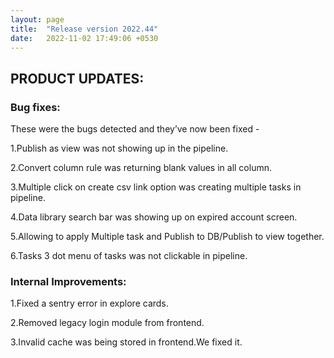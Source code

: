 ```yaml
---
layout: page
title:  "Release version 2022.44"
date:   2022-11-02 17:49:06 +0530
---
```



## **PRODUCT UPDATES:**

### **Bug fixes:**
These were the bugs detected and they’ve now been fixed -

1.Publish as view was not showing up in the pipeline.

2.Convert column rule was returning blank values in all column.

3.Multiple click on create csv link option was creating multiple tasks in pipeline.

4.Data library search bar was showing up on expired account screen.

5.Allowing to apply Multiple task and Publish to DB/Publish to view together.

6.Tasks 3 dot menu of tasks  was not clickable  in pipeline.

### **Internal Improvements:**

1.Fixed a sentry error in explore cards.

2.Removed legacy login module from frontend.

3.Invalid cache was being stored in frontend.We fixed it.
